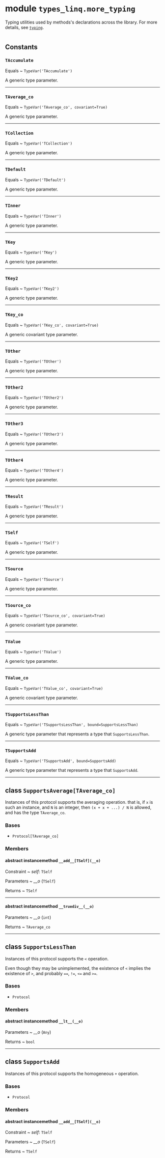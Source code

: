 # module ``types_linq.more_typing``

Typing utilities used by methods's declarations across the library. For more details, see
[`typing`](https://docs.python.org/3/library/typing.html).
```{note} Definitions in this module are for documenting purposes only.
```

## Constants

### `TAccumulate`

Equals
  ~ `TypeVar('TAccumulate')`

A generic type parameter.

---

### `TAverage_co`

Equals
  ~ `TypeVar('TAverage_co', covariant=True)`

A generic type parameter.

---

### `TCollection`

Equals
  ~ `TypeVar('TCollection')`

A generic type parameter.

---

### `TDefault`

Equals
  ~ `TypeVar('TDefault')`

A generic type parameter.

---

### `TInner`

Equals
  ~ `TypeVar('TInner')`

A generic type parameter.

---

### `TKey`

Equals
  ~ `TypeVar('TKey')`

A generic type parameter.

---

### `TKey2`

Equals
  ~ `TypeVar('TKey2')`

A generic type parameter.

---

### `TKey_co`

Equals
  ~ `TypeVar('TKey_co', covariant=True)`

A generic covariant type parameter.

---

### `TOther`

Equals
  ~ `TypeVar('TOther')`

A generic type parameter.

---

### `TOther2`

Equals
  ~ `TypeVar('TOther2')`

A generic type parameter.

---

### `TOther3`

Equals
  ~ `TypeVar('TOther3')`

A generic type parameter.

---

### `TOther4`

Equals
  ~ `TypeVar('TOther4')`

A generic type parameter.

---

### `TResult`

Equals
  ~ `TypeVar('TResult')`

A generic type parameter.

---

### `TSelf`

Equals
  ~ `TypeVar('TSelf')`

A generic type parameter.

---

### `TSource`

Equals
  ~ `TypeVar('TSource')`

A generic type parameter.

---

### `TSource_co`

Equals
  ~ `TypeVar('TSource_co', covariant=True)`

A generic covariant type parameter.

---

### `TValue`

Equals
  ~ `TypeVar('TValue')`

A generic type parameter.

---

### `TValue_co`

Equals
  ~ `TypeVar('TValue_co', covariant=True)`

A generic covariant type parameter.

---

### `TSupportsLessThan`

Equals
  ~ `TypeVar('TSupportsLessThan', bound=SupportsLessThan)`

A generic type parameter that represents a type that `SupportsLessThan`.

---

### `TSupportsAdd`

Equals
  ~ `TypeVar('TSupportsAdd', bound=SupportsAdd)`

A generic type parameter that represents a type that `SupportsAdd`.

---

## class `SupportsAverage[TAverage_co]`

Instances of this protocol supports the averaging operation. that is, if `x` is such an instance,
and `N` is an integer, then `(x + x + ...) / N` is allowed, and has the type `TAverage_co`.

### Bases

- `Protocol[TAverage_co]`

### Members

#### abstract instancemethod `__add__[TSelf](__o)`

Constraint
  ~ *self*: `TSelf`

Parameters
  ~ *__o* (`TSelf`)

Returns
  ~ `TSelf`



---

#### abstract instancemethod `__truediv__(__o)`

Parameters
  ~ *__o* (`int`)

Returns
  ~ `TAverage_co`



---

## class `SupportsLessThan`

Instances of this protocol supports the `<` operation.

Even though they may be unimplemented, the existence of `<` implies the existence of `>`,
and probably `==`, `!=`, `<=` and `>=`.

### Bases

- `Protocol`

### Members

#### abstract instancemethod `__lt__(__o)`

Parameters
  ~ *__o* (`Any`)

Returns
  ~ `bool`



---

## class `SupportsAdd`

Instances of this protocol supports the homogeneous `+` operation.

### Bases

- `Protocol`

### Members

#### abstract instancemethod `__add__[TSelf](__o)`

Constraint
  ~ *self*: `TSelf`

Parameters
  ~ *__o* (`TSelf`)

Returns
  ~ `TSelf`



